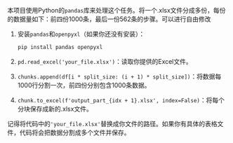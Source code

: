 本项目使用Python的`pandas`库来处理这个任务。将一个.xlsx文件分成多份，每份的数据量如下：前四份1000条，最后一份562条的步骤。可以进行自由修改

1. 安装`pandas`和`openpyxl`（如果你还没有安装）：

   ```bash
   pip install pandas openpyxl
   ```



1. `pd.read_excel('your_file.xlsx')`：读取你提供的Excel文件。
2. `chunks.append(df[i * split_size: (i + 1) * split_size])`：将数据每1000行分割一次，前四份分别包含1000条数据。
3. `chunk.to_excel(f'output_part_{idx + 1}.xlsx', index=False)`：将每个分块保存成新的.xlsx文件。

记得将代码中的`'your_file.xlsx'`替换成你文件的路径。如果你有具体的表格文件，代码将会把数据分割成多个文件并保存。